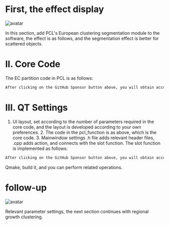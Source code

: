 #  First, the effect display 

![avatar]( d31cd2ff120f49b3b94cdb6091084226.gif) 

 In this section, add PCL's European clustering segmentation module to the software, the effect is as follows, and the segmentation effect is better for scattered objects.  

#  II. Core Code 

The EC partition code in PCL is as follows: 

 ```python  
After clicking on the GitHub Sponsor button above, you will obtain access permissions to my private code repository ( https://github.com/slowlon/my_code_bar ) to view this blog code. By searching the code number of this blog, you can find the code you need, code number is: 2024020309573845219
 ```  
#  III. QT Settings 

1. UI layout, set according to the number of parameters required in the core code, and the layout is developed according to your own preferences. 2. The code in the pcl_function is as above, which is the core code. 3. Mainwindow settings .h file adds relevant header files, .cpp adds action, and connects with the slot function. The slot function is implemented as follows: 

 ```python  
After clicking on the GitHub Sponsor button above, you will obtain access permissions to my private code repository ( https://github.com/slowlon/my_code_bar ) to view this blog code. By searching the code number of this blog, you can find the code you need, code number is: 2024020309573845219
 ```  
Qmake, build it, and you can perform related operations. 

#  follow-up 

![avatar]( ac611aa06ebf481283834d71920f9f49.png) 

 Relevant parameter settings, the next section continues with regional growth clustering. 

